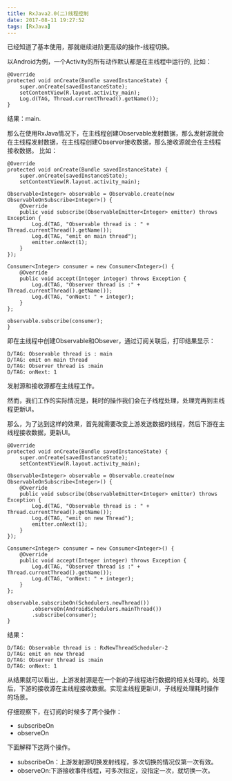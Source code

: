```yaml
---
title: RxJava2.0(二)线程控制
date: 2017-08-11 19:27:52
tags: [RxJava]
---
```


已经知道了基本使用，那就继续进阶更高级的操作-线程切换。

以Android为例，一个Activity的所有动作默认都是在主线程中运行的, 比如：

	@Override
    protected void onCreate(Bundle savedInstanceState) {
        super.onCreate(savedInstanceState);
        setContentView(R.layout.activity_main);
        Log.d(TAG, Thread.currentThread().getName());
    }

结果：main.

那么在使用RxJava情况下，在主线程创建Observable发射数据，那么发射源就会在主线程发射数据，在主线程创建Observer接收数据，那么接收源就会在主线程接收数据。
比如：

	@Override                                                                                       
	protected void onCreate(Bundle savedInstanceState) {                                            
	    super.onCreate(savedInstanceState);                                                         
	    setContentView(R.layout.activity_main);                                                     

    Observable<Integer> observable = Observable.create(new ObservableOnSubscribe<Integer>() {   
        @Override                                                                               
        public void subscribe(ObservableEmitter<Integer> emitter) throws Exception {            
            Log.d(TAG, "Observable thread is : " + Thread.currentThread().getName());           
            Log.d(TAG, "emit on main thread");                                                               
            emitter.onNext(1);                                                                  
        }                                                                                       
    });                                                                                         

    Consumer<Integer> consumer = new Consumer<Integer>() {                                      
        @Override                                                                               
        public void accept(Integer integer) throws Exception {                                  
            Log.d(TAG, "Observer thread is :" + Thread.currentThread().getName());              
            Log.d(TAG, "onNext: " + integer);                                                   
        }                                                                                       
    };                                                                                          

    observable.subscribe(consumer);                                                             
	}


即在主线程中创建Observable和Obsever，通过订阅关联后，打印结果显示：
	
	D/TAG: Observable thread is : main
	D/TAG: emit on main thread                    
	D/TAG: Observer thread is :main   
	D/TAG: onNext: 1
	
	
发射源和接收源都在主线程工作。

然而，我们工作的实际情况是，耗时的操作我们会在子线程处理，处理完再到主线程更新UI。

那么，为了达到这样的效果，首先就需要改变上游发送数据的线程，然后下游在主线程接收数据，更新UI。


	@Override                                                                                       
	protected void onCreate(Bundle savedInstanceState) {                                            
	    super.onCreate(savedInstanceState);                                                         
	    setContentView(R.layout.activity_main);                                                     

    Observable<Integer> observable = Observable.create(new ObservableOnSubscribe<Integer>() {   
        @Override                                                                               
        public void subscribe(ObservableEmitter<Integer> emitter) throws Exception {            
            Log.d(TAG, "Observable thread is : " + Thread.currentThread().getName());           
            Log.d(TAG, "emit on new Thread");                                                               
            emitter.onNext(1);                                                                  
        }                                                                                       
    });                                                                                         

    Consumer<Integer> consumer = new Consumer<Integer>() {                                      
        @Override                                                                               
        public void accept(Integer integer) throws Exception {                                  
            Log.d(TAG, "Observer thread is :" + Thread.currentThread().getName());              
            Log.d(TAG, "onNext: " + integer);                                                   
        }                                                                                       
    };                                                                                          

    observable.subscribeOn(Schedulers.newThread())                                              
            .observeOn(AndroidSchedulers.mainThread())                                          
            .subscribe(consumer);                                                               
	}
	
	
结果：

	D/TAG: Observable thread is : RxNewThreadScheduler-2  
	D/TAG: emit on new thread                                         
	D/TAG: Observer thread is :main                       
	D/TAG: onNext: 1
	
从结果就可以看出，上游发射源是在一个新的子线程进行数据的相关处理的。处理后，下游的接收源在主线程接收数据。实现主线程更新UI，子线程处理耗时操作的场景。

仔细观察下，在订阅的时候多了两个操作：

* subscribeOn
* observeOn

下面解释下这两个操作。

* subscribeOn：上游发射源切换发射线程，多次切换的情况仅第一次有效。
* observeOn:下游接收事件线程，可多次指定，没指定一次，就切换一次。



